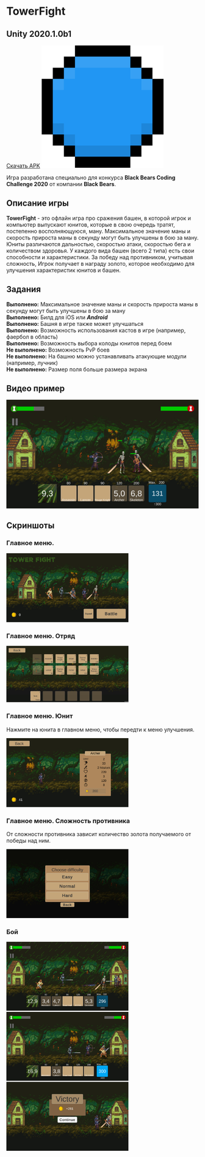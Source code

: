 <h1>TowerFight</h1>
<h2>Unity 2020.1.0b1</h2>

[Скачать APK](https://drive.google.com/open?id=1XHnRlrRoNxP_4lrbQ0JpEepvEFRoXCbG)
<img src="https://github.com/Keliz-hub/TowerFight/blob/master/Assets/Sprits/Ui/137-1372443_mana-potion-pixel-art-clipart-png-download-pixel.png" width="320">


<p>Игра разработана специально для конкурса <strong>Black Bears Coding Challenge 2020</strong> от компании <strong>Black Bears</strong>.</p>
<h2>Описание игры</h2>

<p><strong>TowerFight</strong> - это офлайн игра про сражения башен, в которой игрок и компьютер выпускают юнитов, которые в свою очередь тратят, постепенно восполняющуюся, ману. Максимальное значение маны и скорость прироста маны в секунду могут быть улучшены в бою за ману. Юниты различаются дальностью, скоростью атаки, скоростью бега и количеством здоровья. У каждого вида башен (всего 2 типа) есть свои способности и характеристики. За победу над противником, учитывая сложность, Игрок получает в награду золото, которое необходимо для улучшения характеристик юнитов и башен.</p>

<h2>Задания</h2>
<p><strong>Выполнено:</strong> Максимальное значение маны и скорость прироста маны в секунду могут быть улучшены в бою за ману<br>
<strong>Выполнено:</strong> Билд для iOS или <strong><em>Android</em></strong><br>
<strong>Выполнено:</strong> Башня в игре также может улучшаться <br>
<strong>Выполнено:</strong> Возможность использования кастов в игре (например, фаербол в область)<br>
<strong>Выполнено:</strong> Возможность выбора колоды юнитов перед боем<br>
<strong>Не выполнено:</strong> Возможность PvP боев<br>
<strong>Не выполнено:</strong> На башню можно устанавливать атакующие модули (например, лучник)<br>
<strong>Не выполнено:</strong> Размер поля больше размера экрана</p>

<h2>Видео пример</h2>

[![IMAGE ALT TEXT HERE](https://github.com/Keliz-hub/TowerFight/blob/master/Images/bandicam%202020-05-04%2016-23-12-278.jpg)](https://youtu.be/NHFcBUlkLxY)


<h2>Скриншоты</h2>
<h3>Главное меню.</h3>
<img src="https://github.com/Keliz-hub/TowerFight/blob/master/Images/bandicam%202020-05-04%2016-19-54-514.jpg" width="320">

<h3>Главное меню. Отряд</h3>

<img src="https://github.com/Keliz-hub/TowerFight/blob/master/Images/TFjh1wPPQjc.jpg" width="320">

<h3>Главное меню. Юнит</h3>
<p>Нажмите на юнита в главном меню, чтобы передти к меню улучшения.</p>

<img src="https://github.com/Keliz-hub/TowerFight/blob/master/Images/bandicam%202020-05-04%2016-25-44-497.jpg" width="320">

<h3>Главное меню. Сложность противника</h3>
<p>От сложности противника зависит количество золота получаемого от победы над ним.</p>

<img src="https://github.com/Keliz-hub/TowerFight/blob/master/Images/bandicam%202020-05-04%2016-22-15-118.jpg" width="320">

<h3>Бой</h3>

<img src="https://github.com/Keliz-hub/TowerFight/blob/master/Images/bandicam%202020-05-04%2016-24-12-157.jpg" width="320">

<img src="https://github.com/Keliz-hub/TowerFight/blob/master/Images/bandicam%202020-05-04%2016-24-51-554.jpg" width="320">

<img src="https://github.com/Keliz-hub/TowerFight/blob/master/Images/bandicam%202020-05-04%2016-25-23-294.jpg" width="320">
